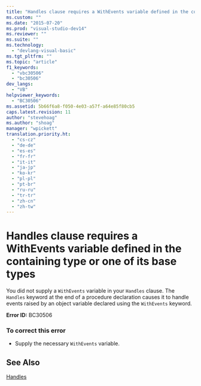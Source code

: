 ```yaml
---
title: "Handles clause requires a WithEvents variable defined in the containing type or one of its base types | Microsoft Docs"
ms.custom: ""
ms.date: "2015-07-20"
ms.prod: "visual-studio-dev14"
ms.reviewer: ""
ms.suite: ""
ms.technology: 
  - "devlang-visual-basic"
ms.tgt_pltfrm: ""
ms.topic: "article"
f1_keywords: 
  - "vbc30506"
  - "bc30506"
dev_langs: 
  - "VB"
helpviewer_keywords: 
  - "BC30506"
ms.assetid: 5b66f6a8-f050-4e03-a57f-a64e85f80cb5
caps.latest.revision: 11
author: "stevehoag"
ms.author: "shoag"
manager: "wpickett"
translation.priority.ht: 
  - "cs-cz"
  - "de-de"
  - "es-es"
  - "fr-fr"
  - "it-it"
  - "ja-jp"
  - "ko-kr"
  - "pl-pl"
  - "pt-br"
  - "ru-ru"
  - "tr-tr"
  - "zh-cn"
  - "zh-tw"
---
```

# Handles clause requires a WithEvents variable defined in the containing type or one of its base types
You did not supply a `WithEvents` variable in your `Handles` clause. The `Handles` keyword at the end of a procedure declaration causes it to handle events raised by an object variable declared using the `WithEvents` keyword.  
  
 **Error ID:** BC30506  
  
### To correct this error  
  
-   Supply the necessary `WithEvents` variable.  
  
## See Also  
 [Handles](../../../visual-basic/language-reference/statements/handles-clause.md)
